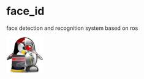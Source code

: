 # face_id
face detection and recognition system based on ros

![avatar](faceQT/resources/images/icon.png)
